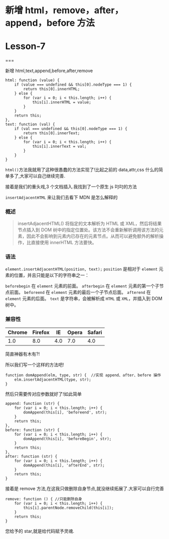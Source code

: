 # 新增 html，remove，after，append，before 方法

# Lesson-7

===

新增 html,text,append,before,after,remove

```
html: function (value) {
    if (value === undefined && this[0].nodeType === 1) {
        return this[0].innerHTML;
    } else {
        for (var i = 0; i < this.length; i++) {
            this[i].innerHTML = value;
        }
    }
    return this;
},
text: function (val) {
    if (val === undefined && this[0].nodeType === 1) {
        return this[0].innerText;
    } else {
        for (var i = 0; i < this.length; i++) {
            this[i].innerText = val;
        }
    }
} 
```

`html()`方法我就用了这种很愚蠢的方法实现了!比起之前的 data,attr,css 什么的简单多了,大家可以自己继续完善.

接着是我们的重头戏,3 个文档插入.我找到了一个原生 js 叼叼的方法

`insertAdjacentHTML` 来让我们去看下 MDN 是怎么解释的

### 概述

> insertAdjacentHTML() 将指定的文本解析为 HTML 或 XML，然后将结果节点插入到 DOM 树中的指定位置处。该方法不会重新解析调用该方法的元素，因此不会影响到元素内已存在的元素节点。从而可以避免额外的解析操作，比直接使用 innerHTML 方法要快。

### 语法

`element.insertAdjacentHTML(position, text);` `position` 是相对于 `element` 元素的位置，并且只能是以下的字符串之一：

`beforebegin` 在 `element` 元素的前面。 `afterbegin` 在 `element` 元素的第一个子节点前面。 `beforeend` 在 `element` 元素的最后一个子节点后面。 `afterend` 在 `element` 元素的后面。 `text` 是字符串，会被解析成 `HTML` 或 `XML`，并插入到 DOM 树中。

### 兼容性

| Chrome | Firefox | IE | Opera | Safari |
| --- | --- | --- | --- | --- |
| 1.0 | 8.0 | 4.0 | 7.0 | 4.0 |

简直神器有木有?!

所以我们写一个这样的方法吧!

```
function domAppend(elm, type, str) {  //实现 append、after、before 操作
    elm.insertAdjacentHTML(type, str);
} 
```

然后只需要传对应参数就好了!如此简单

```
append: function (str) {
    for (var i = 0; i < this.length; i++) {
        domAppend(this[i], 'beforeend', str);
    }
    return this;
},
before: function (str) {
    for (var i = 0; i < this.length; i++) {
        domAppend(this[i], 'beforeBegin', str);
    }
    return this;
},
after: function (str) {
    for (var i = 0; i < this.length; i++) {
        domAppend(this[i], 'afterEnd', str);
    }
    return this;
} 
```

接着是 remove 方法,在这我只做删除自身节点,就没继续拓展了.大家可以自行完善

```
remove: function () { //只能删除自身
    for (var i = 0; i < this.length; i++) {
        this[i].parentNode.removeChild(this[i]);
    }
    return this;
} 
```

您给予的 star,就是给代码赋予灵魂.